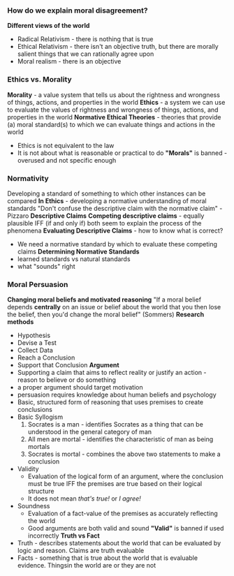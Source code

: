### How do we explain moral disagreement?
**Different views of the world**
- Radical Relativism - there is nothing that is true
- Ethical Relativism - there isn't an objective truth, but there are morally salient things that we can rationally agree upon
- Moral realism - there is an objective 
### Ethics vs. Morality
**Morality** - a value system that tells us about the rightness and wrongness of things, actions, and properties in the world
**Ethics** - a system we can use to evaluate the values of rightness and wrongness of things, actions, and properties in the world
**Normative Ethical Theories** - theories that provide (a) moral standard(s) to which we can evaluate things and actions in the world
- Ethics is not equivalent to the law
- It is not about what is reasonable or practical to do
**"Morals"** is banned - overused and not specific enough
### Normativity
Developing a standard of something to which other instances can be compared
**In Ethics** - developing a normative understanding of moral standards
"Don't confuse the descriptive claim with the normative claim" - Pizzaro
**Descriptive Claims**
**Competing descriptive claims** - equally plausible IFF (if and only if) both seem to explain the process of the phenomena
**Evaluating Descriptive Claims** - how to know what is correct?
- We need a normative standard by which to evaluate these competing claims
**Determining Normative Standards**
- learned standards vs natural standards
- what "sounds" right
### Moral Persuasion
**Changing moral beliefs and motivated reasoning**
"If a moral belief depends **centrally** on an issue or belief about the world that you then lose the belief, then you'd change the moral belief" (Sommers)
**Research methods**
- Hypothesis
- Devise a Test
- Collect Data
- Reach a Conclusion
- Support that Conclusion
**Argument**
- Supporting a claim that aims to reflect reality or justify an action - reason to believe or do something
- a proper argument should target motivation
- persuasion requires knowledge about human beliefs and psychology
- Basic, structured form of reasoning that uses premises to create conclusions
- Basic Syllogism
	1. Socrates is a man - identifies Socrates as a thing that can be understood in the general category of man
	2. All men are mortal - identifies the characteristic of man as being mortals
	3. Socrates is mortal - combines the above two statements to make a conclusion
- Validity
	- Evaluation of the logical form of an argument, where the conclusion must be true IFF the premises are true based on their logical structure
	- It does not mean *that's true!* or *I agree!*
- Soundness
	- Evaluation of a fact-value of the premises as accurately reflecting the world
	- Good arguments are both valid and sound
**"Valid"** is banned if used incorrectly
**Truth vs Fact**
- Truth - describes statements about the world that can be evaluated by logic and reason. Claims are truth evaluable
- Facts - something that is true about the world that is evaluable evidence. Thingsin the world are or they are not
